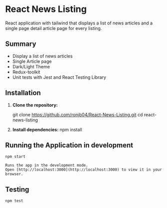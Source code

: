 # React News Listing

React application with tailwind that displays a list of news articles and a single page detail article page for every listing.

## Summary

- Display a list of news articles
- Single Article page
- Dark/Light Theme
- Redux-toolkit
- Unit tests with Jest and React Testing Library

## Installation

1. **Clone the repository:**

    git clone https://github.com/ronjb04/React-News-Listing.git
    cd react-news-listing

2. **Install dependencies:**
    npm install

## Running the Application in development
    npm start

    Runs the app in the development mode.
    Open [http://localhost:3000](http://localhost:3000) to view it in your browser.

## Testing
    npm test